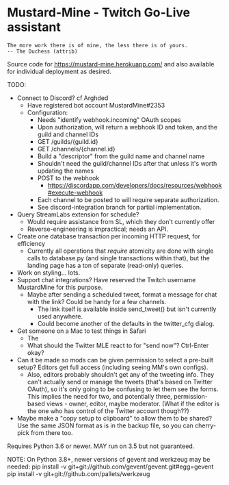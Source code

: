 Mustard-Mine - Twitch Go-Live assistant
=======================================

    The more work there is of mine, the less there is of yours.
    -- The Duchess (attrib)

Source code for https://mustard-mine.herokuapp.com/ and also available for
individual deployment as desired.

TODO:

* Connect to Discord? cf Arghded
  - Have registered bot account MustardMine#2353
  - Configuration:
    - Needs "identify webhook.incoming" OAuth scopes
    - Upon authorization, will return a webhook ID and token, and the guild and channel IDs
    - GET /guilds/{guild.id}
    - GET /channels/{channel.id}
    - Build a "descriptor" from the guild name and channel name
    - Shouldn't need the guild/channel IDs after that unless it's worth updating the names
    - POST to the webhook
      - https://discordapp.com/developers/docs/resources/webhook#execute-webhook
    - Each channel to be posted to will require separate authorization.
    - See discord-integration branch for partial implementation.
* Query StreamLabs extension for schedule?
  - Would require assistance from SL, which they don't currently offer
  - Reverse-engineering is impractical; needs an API.
* Create one database transaction per incoming HTTP request, for efficiency
  - Currently all operations that *require* atomicity are done with single
    calls to database.py (and single transactions within that), but the
    landing page has a ton of separate (read-only) queries.
* Work on styling... lots.
* Support chat integrations? Have reserved the Twitch username MustardMine
  for this purpose.
  - Maybe after sending a scheduled tweet, format a message for chat with
    the link? Could be handy for a few channels.
    - The link itself is available inside send_tweet() but isn't currently
      used anywhere.
    - Could become another of the defaults in the twitter_cfg dialog.
* Get someone on a Mac to test things in Safari
  - The <dialog> tag isn't officially supported. Is my monkeypatch enough?
  - What should the Twitter MLE react to for "send now"? Ctrl-Enter okay?
* Can it be made so mods can be given permission to select a pre-built
  setup? Editors get full access (including seeing MM's own configs).
  - Also, editors probably shouldn't get any of the tweeting info. They
    can't actually send or manage the tweets (that's based on Twitter
    OAuth), so it's only going to be confusing to let them see the forms.
    This implies the need for two, and potentially three, permission-based
    views - owner, editor, maybe moderator. (What if the editor is the one
    who has control of the Twitter account though??)
* Maybe make a "copy setup to clipboard" to allow them to be shared? Use
  the same JSON format as is in the backup file, so you can cherry-pick
  from there too.


Requires Python 3.6 or newer. MAY run on 3.5 but not guaranteed.

NOTE: On Python 3.8+, newer versions of gevent and werkzeug may be needed:
pip install -v git+git://github.com/gevent/gevent.git#egg=gevent
pip install -v git+git://github.com/pallets/werkzeug
